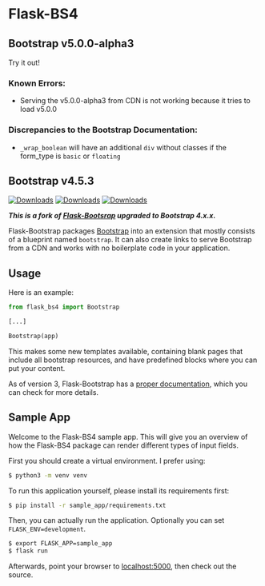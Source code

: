 # Flask-BS4

## Bootstrap v5.0.0-alpha3

Try it out!

### Known Errors:

- Serving the v5.0.0-alpha3 from CDN is not working because it tries to load v5.0.0

### Discrepancies to the Bootstrap Documentation:
- `_wrap_boolean` will have an additional `div` without classes if the form_type is `basic` or `floating`

## Bootstrap v4.5.3

[![Downloads](https://pepy.tech/badge/flask-bs4)](https://pepy.tech/project/flask-bs4)
[![Downloads](https://pepy.tech/badge/flask-bs4/month)](https://pepy.tech/project/flask-bs4/month)
[![Downloads](https://pepy.tech/badge/flask-bs4/week)](https://pepy.tech/project/flask-bs4/week)

***This is a fork of [Flask-Bootsrap](https://pypi.org/project/Flask-Bootstrap/) upgraded to Bootstrap 4.x.x.***

Flask-Bootstrap packages [Bootstrap](http://getbootstrap.com) into an extension that mostly consists of a blueprint named `bootstrap`. It can also create links to serve Bootstrap from a CDN and works with no boilerplate code in your application.


## Usage

Here is an example:

```python
from flask_bs4 import Bootstrap

[...]

Bootstrap(app)
```

This makes some new templates available, containing blank pages that include all bootstrap resources, and have predefined blocks where you can put your content.

As of version 3, Flask-Bootstrap has a [proper documentation](http://pythonhosted.org/Flask-Bootstrap), which you can check for more details.

## Sample App

Welcome to the Flask-BS4 sample app. This will give you an overview
of how the Flask-BS4 package can render different types of input fields.

First you should create a virtual environment. I prefer using:

```bash
$ python3 -m venv venv
```

To run this application yourself, please install its requirements first:

```bash
$ pip install -r sample_app/requirements.txt
```

Then, you can actually run the application. Optionally you can set
`FLASK_ENV=development`.

```bash
$ export FLASK_APP=sample_app
$ flask run
```

Afterwards, point your browser to [localhost:5000](http://localhost:5000),
then check out the source.
